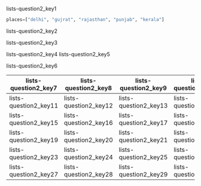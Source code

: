 lists-question2_key1


```python
places=["delhi", "gujrat", "rajasthan", "punjab", "kerala"]
```

lists-question2_key2



lists-question2_key3


lists-question2_key4
lists-question2_key5


lists-question2_key6


|lists-question2_key7|lists-question2_key8|lists-question2_key9|lists-question2_key10|
|-----------|-----------|-----------|-----------|
|lists-question2_key11|lists-question2_key12|lists-question2_key13|lists-question2_key14|
|lists-question2_key15|lists-question2_key16|lists-question2_key17|lists-question2_key18|
|lists-question2_key19|lists-question2_key20|lists-question2_key21|lists-question2_key22|
|lists-question2_key23|lists-question2_key24|lists-question2_key25|lists-question2_key26|
|lists-question2_key27|lists-question2_key28|lists-question2_key29|lists-question2_key30|

